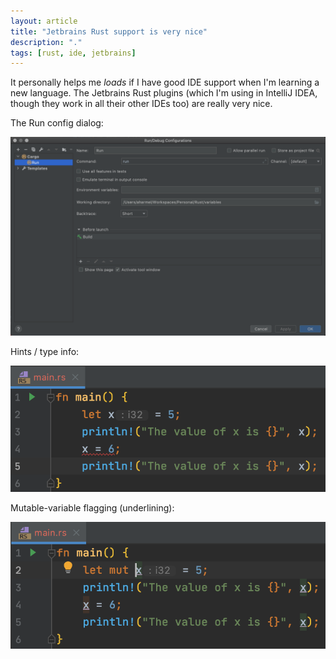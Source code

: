 ```yaml
---
layout: article
title: "Jetbrains Rust support is very nice"
description: "."
tags: [rust, ide, jetbrains]
---
```

It personally helps me _loads_ if I have good IDE support when I'm learning a new language. The Jetbrains Rust plugins (which I'm using in IntelliJ IDEA, though they work in all their other IDEs too) are really very nice. 

The Run config dialog:

![Run Config](../images/idea-rust-run-config.png "Run Config")

Hints / type info:

![Hints / type info](../images/idea-rust-support-1.png "Hints / type info")

Mutable-variable flagging (underlining):

![Mutable-variable flagging](../images/idea-rust-support-2.png "mutable-variable flagging")
